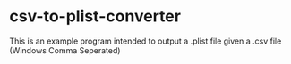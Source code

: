 # csv-to-plist-converter
This is an example program intended to output a .plist file given a .csv file (Windows Comma Seperated)
